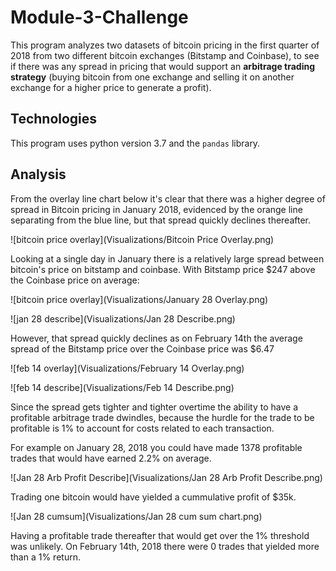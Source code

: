 # Module-3-Challenge

This program analyzes two datasets of bitcoin pricing in the first quarter of 2018 from two different bitcoin exchanges (Bitstamp and Coinbase), to see if there was any spread in pricing that would support an **arbitrage trading strategy** (buying bitcoin from one exchange and selling it on another exchange for a higher price to generate a profit).

## Technologies

This program uses python version 3.7 and the `pandas` library.

## Analysis

From the overlay line chart below it's clear that there was a higher degree of spread in Bitcoin pricing in January 2018, evidenced by the orange line separating from the blue line, but that spread quickly declines thereafter.

![bitcoin price overlay](Visualizations/Bitcoin Price Overlay.png)

Looking at a single day in January there is a relatively large spread between bitcoin's price on bitstamp and coinbase. With Bitstamp price $247 above the Coinbase price on average:

![bitcoin price overlay](Visualizations/January 28 Overlay.png)

![jan 28 describe](Visualizations/Jan 28 Describe.png)

However, that spread quickly declines as on February 14th the average spread of the Bitstamp price over the Coinbase price was $6.47

![feb 14 overlay](Visualizations/February 14 Overlay.png)

![feb 14 describe](Visualizations/Feb 14 Describe.png)


Since the spread gets tighter and tighter overtime the ability to have a profitable arbitrage trade dwindles, because the hurdle for the trade to be profitable is 1% to account for costs related to each transaction.

For example on January 28, 2018 you could have made 1378 profitable trades that would have earned 2.2% on average.

![Jan 28 Arb Profit Describe](Visualizations/Jan 28 Arb Profit Describe.png)

Trading one bitcoin would have yielded a cummulative profit of $35k.

![Jan 28 cumsum](Visualizations/Jan 28 cum sum chart.png)

Having a profitable trade thereafter that would get over the 1% threshold was unlikely. On February 14th, 2018 there were 0 trades that yielded more than a 1% return. 
